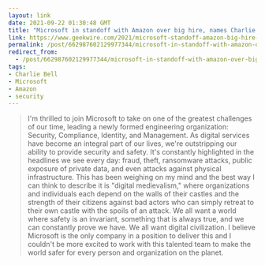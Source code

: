 ```yaml
---
layout: link
date: 2021-09-22 01:30:48 GMT
title: "Microsoft in standoff with Amazon over big hire, names Charlie Bell to lead 'bold' new security group"
link: https://www.geekwire.com/2021/microsoft-standoff-amazon-big-hire-names-charlie-bell-lead-bold-new-security-group/
permalink: /post/662987602129977344/microsoft-in-standoff-with-amazon-over-big-hire
redirect_from: 
  - /post/662987602129977344/microsoft-in-standoff-with-amazon-over-big-hire
tags:
- Charlie Bell
- Microsoft
- Amazon
- security
---
```

<blockquote>I'm thrilled to join Microsoft to take on one of the greatest challenges of our time, leading a newly formed engineering organization: Security, Compliance, Identity, and Management. As digital services have become an integral part of our lives, we're outstripping our ability to provide security and safety. It's constantly highlighted in the headlines we see every day: fraud, theft, ransomware attacks, public exposure of private data, and even attacks against physical infrastructure. This has been weighing on my mind and the best way I can think to describe it is "digital medievalism," where organizations and individuals each depend on the walls of their castles and the strength of their citizens against bad actors who can simply retreat to their own castle with the spoils of an attack. We all want a world where safety is an invariant, something that is always true, and we can constantly prove we have. We all want digital civilization. I believe Microsoft is the only company in a position to deliver this and I couldn't be more excited to work with this talented team to make the world safer for every person and organization on the planet.</blockquote>
